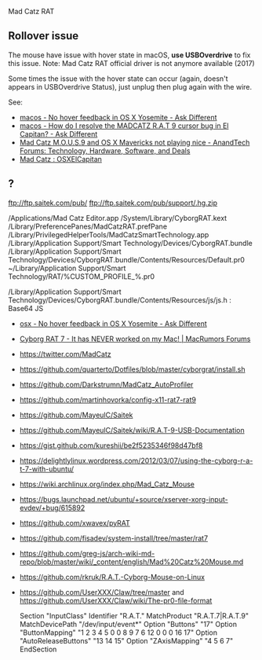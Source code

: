 Mad Catz RAT

## Rollover issue

The mouse have issue with hover state in macOS, **use USBOverdrive** to fix this issue.
Note: Mad Catz RAT official driver is not anymore available (2017)

Some times the issue with the hover state can occur (again, doesn't appears in USBOverdrive Status), just unplug then plug again with the wire.

See:

- [macos - No hover feedback in OS X Yosemite - Ask Different](https://apple.stackexchange.com/questions/151308/no-hover-feedback-in-os-x-yosemite)
- [macos - How do I resolve the MADCATZ R.A.T 9 cursor bug in El Capitan? - Ask Different](https://apple.stackexchange.com/questions/200274/how-do-i-resolve-the-madcatz-r-a-t-9-cursor-bug-in-el-capitan)
- [Mad Catz M.O.U.S.9 and OS X Mavericks not playing nice - AnandTech Forums: Technology, Hardware, Software, and Deals](https://forums.anandtech.com/threads/mad-catz-m-o-u-s-9-and-os-x-mavericks-not-playing-nice.2360002/)
- [Mad Catz : OSXElCapitan](https://www.reddit.com/r/OSXElCapitan/comments/3n6ajf/mad_catz/)

## ?

ftp://ftp.saitek.com/pub/
ftp://ftp.saitek.com/pub/support/.hg.zip


/Applications/Mad Catz Editor.app
/System/Library/CyborgRAT.kext
/Library/PreferencePanes/MadCatzRAT.prefPane
/Library/PrivilegedHelperTools/MadCatzSmartTechnology.app
/Library/Application Support/Smart Technology/Devices/CyborgRAT.bundle
/Library/Application Support/Smart Technology/Devices/CyborgRAT.bundle/Contents/Resources/Default.pr0
~/Library/Application Support/Smart Technology/RAT/%CUSTOM_PROFILE_%.pr0

/Library/Application Support/Smart Technology/Devices/CyborgRAT.bundle/Contents/Resources/js/js.h : Base64 JS

- [osx - No hover feedback in OS X Yosemite - Ask Different](http://apple.stackexchange.com/questions/151308/no-hover-feedback-in-os-x-yosemite)
- [Cyborg RAT 7 - It has NEVER worked on my Mac! | MacRumors Forums](http://forums.macrumors.com/threads/cyborg-rat-7-it-has-never-worked-on-my-mac.1433546/)
- https://twitter.com/MadCatz
- https://github.com/quarterto/Dotfiles/blob/master/cyborgrat/install.sh
- https://github.com/Darkstrumn/MadCatz_AutoProfiler
- https://github.com/martinhovorka/config-x11-rat7-rat9
- https://github.com/MayeulC/Saitek
- https://github.com/MayeulC/Saitek/wiki/R.A.T-9-USB-Documentation
- https://gist.github.com/kureshii/be2f5235346f98d47bf8
- https://delightlylinux.wordpress.com/2012/03/07/using-the-cyborg-r-a-t-7-with-ubuntu/
- https://wiki.archlinux.org/index.php/Mad_Catz_Mouse
- https://bugs.launchpad.net/ubuntu/+source/xserver-xorg-input-evdev/+bug/615892
- https://github.com/xwavex/pyRAT
- https://github.com/fisadev/system-install/tree/master/rat7
- https://github.com/greg-js/arch-wiki-md-repo/blob/master/wiki/_content/english/Mad%20Catz%20Mouse.md
- https://github.com/rkruk/R.A.T.-Cyborg-Mouse-on-Linux
- https://github.com/UserXXX/Claw/tree/master and https://github.com/UserXXX/Claw/wiki/The-pr0-file-format

	Section "InputClass"
		Identifier "R.A.T."
		MatchProduct "R.A.T.7|R.A.T.9"
		MatchDevicePath "/dev/input/event*"
		Option "Buttons" "17"
		Option "ButtonMapping" "1 2 3 4 5 0 0 8 9 7 6 12 0 0 0 16 17"
		Option "AutoReleaseButtons" "13 14 15"
		Option "ZAxisMapping" "4 5 6 7"
	EndSection